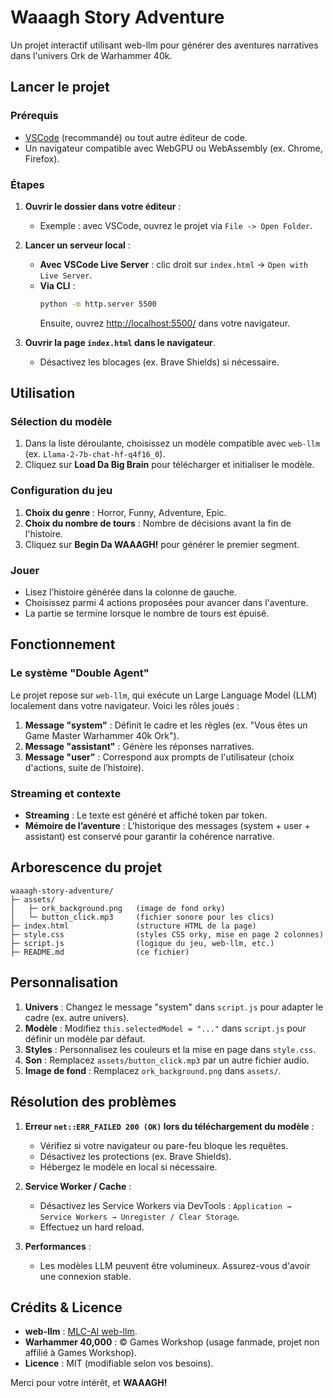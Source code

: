 # Waaagh Story Adventure

Un projet interactif utilisant web-llm pour générer des aventures narratives dans l'univers Ork de Warhammer 40k.

## Lancer le projet

### Prérequis
- [VSCode](https://code.visualstudio.com/) (recommandé) ou tout autre éditeur de code.
- Un navigateur compatible avec WebGPU ou WebAssembly (ex. Chrome, Firefox).

### Étapes

1. **Ouvrir le dossier dans votre éditeur** : 
   - Exemple : avec VSCode, ouvrez le projet via `File -> Open Folder`.

2. **Lancer un serveur local** :
   - **Avec VSCode Live Server** : clic droit sur `index.html` → `Open with Live Server`.
   - **Via CLI** :
     ```bash
     python -m http.server 5500
     ```
     Ensuite, ouvrez [http://localhost:5500/](http://localhost:5500/) dans votre navigateur.

3. **Ouvrir la page `index.html` dans le navigateur**.
   - Désactivez les blocages (ex. Brave Shields) si nécessaire.

## Utilisation

### Sélection du modèle
1. Dans la liste déroulante, choisissez un modèle compatible avec `web-llm` (ex. `Llama-2-7b-chat-hf-q4f16_0`).
2. Cliquez sur **Load Da Big Brain** pour télécharger et initialiser le modèle.

### Configuration du jeu
1. **Choix du genre** : Horror, Funny, Adventure, Epic.
2. **Choix du nombre de tours** : Nombre de décisions avant la fin de l'histoire.
3. Cliquez sur **Begin Da WAAAGH!** pour générer le premier segment.

### Jouer
- Lisez l’histoire générée dans la colonne de gauche.
- Choisissez parmi 4 actions proposées pour avancer dans l'aventure.
- La partie se termine lorsque le nombre de tours est épuisé.

## Fonctionnement

### Le système "Double Agent"
Le projet repose sur `web-llm`, qui exécute un Large Language Model (LLM) localement dans votre navigateur. Voici les rôles joués :

1. **Message "system"** : Définit le cadre et les règles (ex. "Vous êtes un Game Master Warhammer 40k Ork").
2. **Message "assistant"** : Génère les réponses narratives.
3. **Message "user"** : Correspond aux prompts de l'utilisateur (choix d'actions, suite de l’histoire).

### Streaming et contexte
- **Streaming** : Le texte est généré et affiché token par token.
- **Mémoire de l’aventure** : L’historique des messages (system + user + assistant) est conservé pour garantir la cohérence narrative.

## Arborescence du projet
```
waaagh-story-adventure/
├─ assets/
│   ├─ ork_background.png   (image de fond orky)
│   └─ button_click.mp3     (fichier sonore pour les clics)
├─ index.html               (structure HTML de la page)
├─ style.css                (styles CSS orky, mise en page 2 colonnes)
├─ script.js                (logique du jeu, web-llm, etc.)
├─ README.md                (ce fichier)
```

## Personnalisation

1. **Univers** : Changez le message "system" dans `script.js` pour adapter le cadre (ex. autre univers).
2. **Modèle** : Modifiez `this.selectedModel = "..."` dans `script.js` pour définir un modèle par défaut.
3. **Styles** : Personnalisez les couleurs et la mise en page dans `style.css`.
4. **Son** : Remplacez `assets/button_click.mp3` par un autre fichier audio.
5. **Image de fond** : Remplacez `ork_background.png` dans `assets/`.

## Résolution des problèmes

1. **Erreur `net::ERR_FAILED 200 (OK)` lors du téléchargement du modèle** :
   - Vérifiez si votre navigateur ou pare-feu bloque les requêtes.
   - Désactivez les protections (ex. Brave Shields).
   - Hébergez le modèle en local si nécessaire.

2. **Service Worker / Cache** :
   - Désactivez les Service Workers via DevTools : `Application → Service Workers → Unregister / Clear Storage`.
   - Effectuez un hard reload.

3. **Performances** :
   - Les modèles LLM peuvent être volumineux. Assurez-vous d'avoir une connexion stable.

## Crédits & Licence
- **web-llm** : [MLC-AI web-llm](https://mlc.ai/web-llm).
- **Warhammer 40,000** : © Games Workshop (usage fanmade, projet non affilié à Games Workshop).
- **Licence** : MIT (modifiable selon vos besoins).

Merci pour votre intérêt, et **WAAAGH!**

